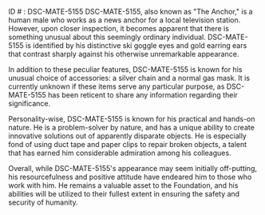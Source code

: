 ID # : DSC-MATE-5155
DSC-MATE-5155, also known as "The Anchor," is a human male who works as a news anchor for a local television station. However, upon closer inspection, it becomes apparent that there is something unusual about this seemingly ordinary individual. DSC-MATE-5155 is identified by his distinctive ski goggle eyes and gold earring ears that contrast sharply against his otherwise unremarkable appearance. 

In addition to these peculiar features, DSC-MATE-5155 is known for his unusual choice of accessories: a silver chain and a normal gas mask. It is currently unknown if these items serve any particular purpose, as DSC-MATE-5155 has been reticent to share any information regarding their significance. 

Personality-wise, DSC-MATE-5155 is known for his practical and hands-on nature. He is a problem-solver by nature, and has a unique ability to create innovative solutions out of apparently disparate objects. He is especially fond of using duct tape and paper clips to repair broken objects, a talent that has earned him considerable admiration among his colleagues. 

Overall, while DSC-MATE-5155's appearance may seem initially off-putting, his resourcefulness and positive attitude have endeared him to those who work with him. He remains a valuable asset to the Foundation, and his abilities will be utilized to their fullest extent in ensuring the safety and security of humanity.